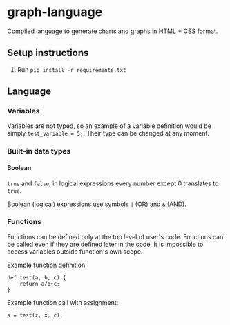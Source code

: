 # graph-language
Compiled language to generate charts and graphs in HTML + CSS format.

## Setup instructions
1. Run `pip install -r requirements.txt`

## Language
### Variables
Variables are not typed, so an example of a variable definition would be simply `test_variable = 5;`.
Their type can be changed at any moment.
### Built-in data types
#### Boolean
`true` and `false`, in logical expressions every number except 0 translates to `true`.

Boolean (logical) expressions use symbols `|` (OR) and `&` (AND).
### Functions
Functions can be defined only at the top level of user's code.
Functions can be called even if they are defined later in the code.
It is impossible to access variables outside function's own scope.

Example function definition:
```
def test(a, b, c) {
    return a/b+c;
}
```
Example function call with assignment:
```
a = test(z, x, c);
```
